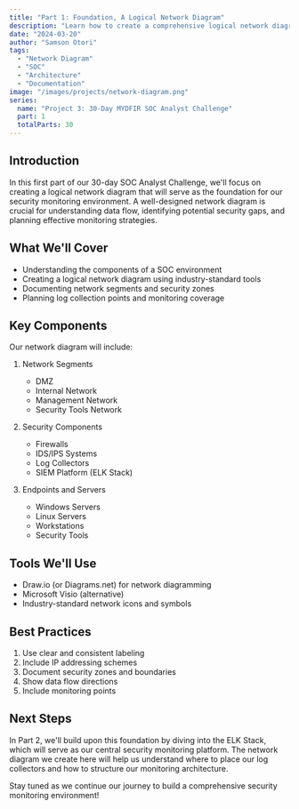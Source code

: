 ```yaml
---
title: "Part 1: Foundation, A Logical Network Diagram"
description: "Learn how to create a comprehensive logical network diagram for your SOC environment, establishing the foundation for our 30-day security monitoring journey."
date: "2024-03-20"
author: "Samson Otori"
tags:
  - "Network Diagram"
  - "SOC"
  - "Architecture"
  - "Documentation"
image: "/images/projects/network-diagram.png"
series:
  name: "Project 3: 30-Day MYDFIR SOC Analyst Challenge"
  part: 1
  totalParts: 30
---
```


## Introduction

In this first part of our 30-day SOC Analyst Challenge, we'll focus on creating a logical network diagram that will serve as the foundation for our security monitoring environment. A well-designed network diagram is crucial for understanding data flow, identifying potential security gaps, and planning effective monitoring strategies.

## What We'll Cover

- Understanding the components of a SOC environment
- Creating a logical network diagram using industry-standard tools
- Documenting network segments and security zones
- Planning log collection points and monitoring coverage

## Key Components

Our network diagram will include:

1. Network Segments
   - DMZ
   - Internal Network
   - Management Network
   - Security Tools Network

2. Security Components
   - Firewalls
   - IDS/IPS Systems
   - Log Collectors
   - SIEM Platform (ELK Stack)

3. Endpoints and Servers
   - Windows Servers
   - Linux Servers
   - Workstations
   - Security Tools

## Tools We'll Use

- Draw.io (or Diagrams.net) for network diagramming
- Microsoft Visio (alternative)
- Industry-standard network icons and symbols

## Best Practices

1. Use clear and consistent labeling
2. Include IP addressing schemes
3. Document security zones and boundaries
4. Show data flow directions
5. Include monitoring points

## Next Steps

In Part 2, we'll build upon this foundation by diving into the ELK Stack, which will serve as our central security monitoring platform. The network diagram we create here will help us understand where to place our log collectors and how to structure our monitoring architecture.

Stay tuned as we continue our journey to build a comprehensive security monitoring environment! 